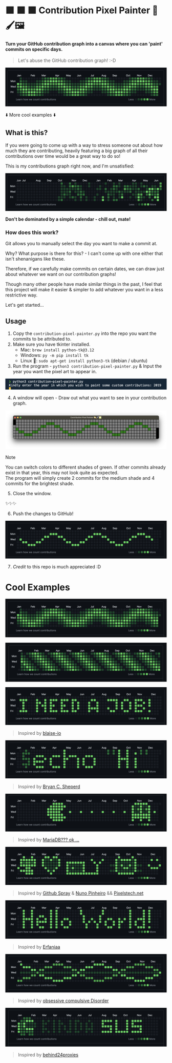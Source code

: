 # 🟩 🟩 🟩 Contribution Pixel Painter 🎨🖌️🖼️

#### Turn your GitHub contribution graph into a canvas where you can 'paint' commits on specific days.

> Let's abuse the GitHub contribution graph! :-D

![Contribution Graph Pixel Wave with epic Gradient](https://github.com/FreddyMSchubert/contribution-pixel-painter/blob/main/readme-assets/examples/pixel-snake-gradiented.png)

⬇️  More cool examples ⬇️

## What is this?

If you were going to come up with a way to stress someone out about how much they are contributing, heavily featuring a big graph of all their contributions over time would be a great way to do so!

This is my contributions graph right now, and I'm unsatisfied:

![My contributions graph](https://github.com/FreddyMSchubert/contribution-pixel-painter/blob/main/readme-assets/normal-contributions.png)

**Don't be dominated by a simple calendar - chill out, mate!**

### How does this work?

Git allows you to manually select the day you want to make a commit at.

Why? What purpose is there for this? - I can't come up with one either that isn't shenanigans like these.

Therefore, if we carefully make commits on certain dates, we can draw just about whatever we want on our contribution graphs!

Though many other people have made similar things in the past, I feel that this project will make it easier & simpler to add whatever you want in a less restrictive way.

Let's get started...

## Usage

1. Copy the `contribution-pixel-painter.py` into the repo you want the commits to be attributed to.
2. Make sure you have tkinter installed.
	- Mac: `brew install python-tk@3.12`
	- Windows: `py -m pip install tk`
	- Linux 💪: `sudo apt-get install python3-tk` (debian / ubuntu)
3. Run the program - `python3 contribution-pixel-painter.py` & Input the year you want the pixel art to appear in.

![input year prompt](https://github.com/FreddyMSchubert/contribution-pixel-painter/blob/main/readme-assets/input-year-prompt.png)

4. A window will open - Draw out what you want to see in your contribution graph.

![Contribution Painter Window](https://github.com/FreddyMSchubert/contribution-pixel-painter/blob/main/readme-assets/contribution-painter-window.png)

> [!NOTE]
> You can switch colors to different shades of green. If other commits already exist in that year, this may not look quite as expected. \
> The program will simply create 2 commits for the medium shade and 4 commits for the brightest shade.

5. Close the window.

✨✨✨

6. Push the changes to GitHub!

![Contribution Graph Pixel Wave](https://github.com/FreddyMSchubert/contribution-pixel-painter/blob/main/readme-assets/pixel-snake.png)

7. *Credit* to this repo is much appreciated :D

# Cool Examples

![Contribution Graph Pixel Snake with epic Gradient](https://github.com/FreddyMSchubert/contribution-pixel-painter/blob/main/readme-assets/examples/pixel-snake-gradiented.png)

![Contribution Graph Pixel Wave](https://github.com/FreddyMSchubert/contribution-pixel-painter/blob/main/readme-assets/examples/wavey.png)

![Contribution Graph Pixel I need a job](https://github.com/FreddyMSchubert/contribution-pixel-painter/blob/main/readme-assets/examples/job.png)
> Inspired by [blaise-io](https://github.com/blaise-io/contribution)

![Contribution Graph Pixel echo hi shell](https://github.com/FreddyMSchubert/contribution-pixel-painter/blob/main/readme-assets/examples/echohi.png)
> Inspired by [Bryan C. Sheperd](https://BryanCSheperd.com)

![Contribution Graph Pixel Pacman](https://github.com/FreddyMSchubert/contribution-pixel-painter/blob/main/readme-assets/examples/pacman.png)
> Inspired by [MariaDB??? ok ...](https://mariadb.org/contribution-wish-list/)

![Contribution Graph Pixel Icons](https://github.com/FreddyMSchubert/contribution-pixel-painter/blob/main/readme-assets/examples/icons.png)
> Inspired by [Github Spray](https://github.com/Annihil/github-spray) & [Nuno Pinheiro](https://www.linkedin.com/pulse/hacking-github-contributions-calendar-nuno-pinheiro/) && [Pixelstech.net](https://www.pixelstech.net/article/1380296808-How-to-make-contribution-to-GitHub-correctly#:~:text=If%20you%20have%20a%20GitHub,7%20rows%20and%2053%20columns.)

![Contribution Graph Pixel Hello World Text](https://github.com/FreddyMSchubert/contribution-pixel-painter/blob/main/readme-assets/examples/helloworld.png)
> Inspired by [Erfaniaa](https://github.com/Erfaniaa/text-to-commit-history)

![Contribution Graph Pixel DNA](https://github.com/FreddyMSchubert/contribution-pixel-painter/blob/main/readme-assets/examples/dna.png)
> Inspired by [obsessive compulsive Disorder](https://medium.com/@olyaB/making-your-github-green-again-dab6f414b04b)

![Contribution Graph Pixel Among us Kinda Sus](https://github.com/FreddyMSchubert/contribution-pixel-painter/blob/main/readme-assets/examples/amogus.png)
> Inspired by [behind24proxies](https://www.reddit.com/r/Python/comments/xb25lo/i_created_pixelhub_to_customize_your_github/)
